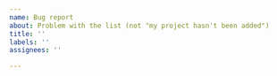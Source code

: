 ```yaml
---
name: Bug report
about: Problem with the list (not "my project hasn't been added")
title: ''
labels: ''
assignees: ''

---
```


<!--
Problems include
- There's a better way to do our linting
- We're doing something else wrong in the CI
- You have a suggestion for an auto-formatter for lines (not "we should do auto-formatting" as there's several issues about that already, but a concrete proposal)
- Something else that isn't "why isn't my project added?"
-->
